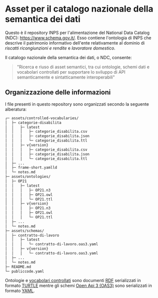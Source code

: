 # Asset per il catalogo nazionale della semantica dei dati
Questo è il repository INPS per l'alimentazione del National Data Catalog (NDC): https://www.schema.gov.it/.
Esso contiene l'ontologia di INPS che descrive il patrimonio informativo dell'ente relativamente al dominio di _riscatti ricongiunzioni e rendite_ e _lavoratore domestico_.

Il catalogo nazionale della semantica dei dati, o NDC, consente:
> "Ricerca e riuso di asset semantici, tra cui ontologie, schemi dati e vocabolari controllati per supportare lo sviluppo di API semanticamente e sintatticamente interoperabili"

## Organizzazione delle informazioni

I file presenti in questo repository sono organizzati secondo la seguente alberatura:

```bash
┌─ assets/controlled-vocabularies/
│  ├─ categorie-disabilita
│  │   ├─ latest
│  │   │   ├─ categorie_disabilita.csv
│  │   │   ├─ categorie_disabilita.json
│  │   │   └─ categorie_disabilita.ttl
│  │   ├─ v{version}
│  │   │   ├─ categorie_disabilita.csv
│  │   │   ├─ categorie_disabilita.json
│  │   │   └─ categorie_disabilita.ttl
│  ├─ ...
│  ├─ frame-short.yamlld
│  └─ notes.md
├─ assets/ontologies/
│  ├─ OP21
│  │   ├─ latest
│  │   │   ├─ OP21.n3
│  │   │   ├─ OP21.owl
│  │   │   └─ OP21.ttl
│  │   ├─ v{version}
│  │   │   ├─ OP21.n3
│  │   │   ├─ OP21.owl
│  │   │   └─ OP21.ttl
│  ├─ ...
│  └─ notes.md
├─ assets/schemas/
│  ├─ contratto-di-lavoro
│  │   ├─ latest
│  │   │   └─ contratto-di-lavoro.oas3.yaml
│  │   ├─ v{version}
│  │   │   └─ contratto-di-lavoro.oas3.yaml
│  ├─ ...
│  └─ notes.md
├─ README.md
└─ publiccode.yaml
```

Ontologie e [vocabolari controllati](https://www.agid.gov.it/it/dati/vocabolari-controllati) sono documenti [RDF](https://www.w3.org/RDF/) serializzati in formato [TURTLE](https://www.w3.org/TR/turtle/) mentre gli schemi  [Open Api 3 (OAS3)](https://spec.openapis.org/oas/v3.1.0) sono serializzati in formato [YAML](https://yaml.org/).

